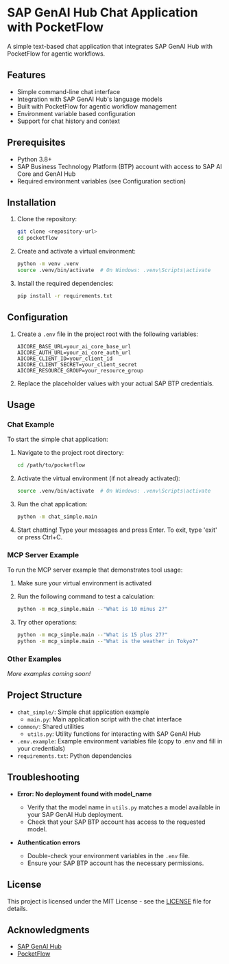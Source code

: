 # SAP GenAI Hub Chat Application with PocketFlow

A simple text-based chat application that integrates SAP GenAI Hub with PocketFlow for agentic workflows.

## Features

- Simple command-line chat interface
- Integration with SAP GenAI Hub's language models
- Built with PocketFlow for agentic workflow management
- Environment variable based configuration
- Support for chat history and context

## Prerequisites

- Python 3.8+
- SAP Business Technology Platform (BTP) account with access to SAP AI Core and GenAI Hub
- Required environment variables (see Configuration section)

## Installation

1. Clone the repository:
   ```bash
   git clone <repository-url>
   cd pocketflow
   ```

2. Create and activate a virtual environment:
   ```bash
   python -m venv .venv
   source .venv/bin/activate  # On Windows: .venv\Scripts\activate
   ```

3. Install the required dependencies:
   ```bash
   pip install -r requirements.txt
   ```

## Configuration

1. Create a `.env` file in the project root with the following variables:
   ```
   AICORE_BASE_URL=your_ai_core_base_url
   AICORE_AUTH_URL=your_ai_core_auth_url
   AICORE_CLIENT_ID=your_client_id
   AICORE_CLIENT_SECRET=your_client_secret
   AICORE_RESOURCE_GROUP=your_resource_group
   ```

2. Replace the placeholder values with your actual SAP BTP credentials.

## Usage

### Chat Example

To start the simple chat application:

1. Navigate to the project root directory:
   ```bash
   cd /path/to/pocketflow
   ```

2. Activate the virtual environment (if not already activated):
   ```bash
   source .venv/bin/activate  # On Windows: .venv\Scripts\activate
   ```

3. Run the chat application:
   ```bash
   python -m chat_simple.main
   ```

4. Start chatting! Type your messages and press Enter. To exit, type 'exit' or press Ctrl+C.

### MCP Server Example

To run the MCP server example that demonstrates tool usage:

1. Make sure your virtual environment is activated
2. Run the following command to test a calculation:
   ```bash
   python -m mcp_simple.main --"What is 10 minus 2?"
   ```

3. Try other operations:
   ```bash
   python -m mcp_simple.main --"What is 15 plus 27?"
   python -m mcp_simple.main --"What is the weather in Tokyo?"
   ```

### Other Examples

*More examples coming soon!*

## Project Structure

- `chat_simple/`: Simple chat application example
  - `main.py`: Main application script with the chat interface
- `common/`: Shared utilities
  - `utils.py`: Utility functions for interacting with SAP GenAI Hub
- `.env.example`: Example environment variables file (copy to .env and fill in your credentials)
- `requirements.txt`: Python dependencies

## Troubleshooting

- **Error: No deployment found with model_name**
  - Verify that the model name in `utils.py` matches a model available in your SAP GenAI Hub deployment.
  - Check that your SAP BTP account has access to the requested model.

- **Authentication errors**
  - Double-check your environment variables in the `.env` file.
  - Ensure your SAP BTP account has the necessary permissions.

## License

This project is licensed under the MIT License - see the [LICENSE](LICENSE) file for details.

## Acknowledgments

- [SAP GenAI Hub](https://help.sap.com/doc/generative-ai-hub-sdk/CLOUD/en-US/index.html)
- [PocketFlow](https://github.com/The-Pocket/PocketFlow)
